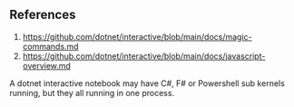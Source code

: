 ## References

1. https://github.com/dotnet/interactive/blob/main/docs/magic-commands.md
1. https://github.com/dotnet/interactive/blob/main/docs/javascript-overview.md

A dotnet interactive notebook may have C#, F# or Powershell sub kernels running, but they all running in one process.